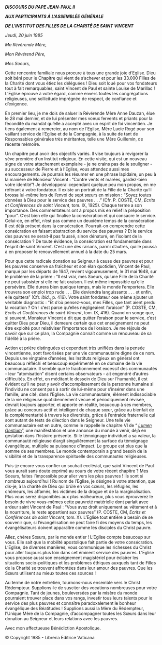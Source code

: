 ***DISCOURS DU PAPE JEAN-PAUL II***

***AUX PARTICIPANTS À L’ASSEMBLÉE GÉNÉRALE***

***DE L'INSTITUT DES FILLES DE LA CHARITÉ DE SAINT VINCENT***

*Jeudi, 20 juin 1985*

*Ma Révérende Mère,*

*Mon Révérend Père,*

*Mes Soeurs,*

Cette rencontre familiale nous procure à tous une grande joie d’Eglise. Dieu soit béni pour le Chapitre qui vient de s’achever et pour les 33.000 Filles de la Charité dont vous étiez les déléguées ! Dieu soit loué pour vos fondateurs tout à fait remarquables, saint Vincent de Paul et sainte Louise de Marillac ! L’Eglise éprouve à votre égard, comme envers toutes les congrégations religieuses, une sollicitude imprégnée de respect, de confiance et d’exigence.

En premier lieu, je me dois de saluer la Révérende Mère Anne Dauzan, élue le 28 mai dernier, et de lui présenter mes voeux fervents et priants pour la fécondité du mandat qu’elle a accepté avec un esprit de foi vincentien. Je tiens également à remercier, au nom de l’Eglise, Mère Lucie Rogé pour son vaillant service de l’Eglise et de la Compagnie, à la suite de tant de Responsables générales très méritantes, telle une Mère Guillemin, de récente mémoire.

Un chapitre peut avoir des objectifs variés. Il vise toujours à revigorer la sève première d’un Institut religieux. En cette visite, qui est un nouveau signe de votre attachement exemplaire - je ne crains pas de le souligner - au successeur de Pierre et à l’Eglise, vous attendez aussi mes encouragements. Je pourrais les résumer en une phrase lapidaire, un peu à la manière de Monsieur Vincent : “Contre vents et marées, gardez-bien votre identité”! Je développerai cependant quelque peu mon propos, en me référant à votre fondateur. Il existe un portrait de la Fille de la Charité qu’il brossa lui-même lors de l’envoi de sept sœurs en mission : “Soyez toutes données à Dieu pour le service des pauvres . . .” (Cfr. P. COSTE, CM, *Ecrits et Conférences de saint Vincent*, tom. IX, 1925). Chaque terme a son importance. Des commentateurs ont à propos mis en relief la préposition “pour”. C’est bien elle qui finalise la consécration et qui consacre le service. Celui-ce, en effet, n’est pas comme un deuxième temps de la consécration. Il est déjà présent dans la consécration. Pourrait-on comprendre cette consécration en faisant abstraction du service des pauvres ? Et le service des pauvres ne serait-il pas faussé, sinon dénaturé, en l’isolant de la consécration ? De toute évidence, la consécration est fondamentale dans l’esprit de saint Vincent. C’est une des raisons, parmi d’autres, qui le poussa à en proposer le renouvellement annuel à la date du 25 mars.

Pour que cette radicale donation au Seigneur à cause des pauvres et pour les pauvres conserve sa fraîcheur et son élan quotidien, Vincent de Paul, marqué par les départs de 1647, revient vigoureusement, le 31 mai 1648, sur le problème de la prière : “Il est vrai, mes Soeurs, qu’une Fille de la Charité ne peut subsister si elle ne fait oraison. Il est même impossible qu’elle persévère. Elle durera bien quelque temps, mais le monde l’emportera. Elle trouvera son emploi trop rude . . . Elle deviendra languissante . . . et enfin, elle quittera” (Cfr. *ibid*., p. 416). Votre saint fondateur ose même ajouter un véritable diagnostic : “Et d’où pensez-vous, mes Filles, que tant aient perdu la vocation ? Oh ! c’est parce qu’elles négligeaient l’oraison” (P. COSTE, CM, *Ecrits et Conférences de saint Vincent*, tom. IX, 416). Quand on songe que, si souvent, Monsieur Vincent a dit que quitter l’oraison pour le service, c’est quitter Dieu pour Dieu, il demeure certain que cet enseignement ne peut être exploité pour relativiser l’importance de l’oraison. Je me réjouis de savoir que sur ce plan, la Compagnie connaît comme un renouveau de sa fidélité à la prière.

Action et prière distinguées et cependant très unifiées dans la pensée vincentienne, sont favorisées par une vie communautaire digne de ce nom. Depuis une vingtaine d’années, les Instituts religieux en général ont beaucoup réfléchi et beaucoup expérimenté en ce domaine de la vie communautaire. Il semble que le fractionnement excessif des communautés - leur “atomisation” disent certains observateurs - ait engendré d’autres difficultés. En effet, en méditant le dessein de Dieu sur l’humanité, il est évident qu’il ne peut y avoir d’accomplissement de la personne humaine si l’individu ne consent pas à sortir de lui-même pour s’insérer dans une famille, une cité, dans l’Eglise. La vie communautaire, élément indissociable de la vie religieuse quotidiennement vécue et périodiquement révisée, devrait toujours apporter, et apporte en réalité, beaucoup à ses membres, grâce au concours actif et intelligent de chaque sœur, grâce au bienfait de la complémentarité à travers les diversités, grâce à l’entraide fraternelle qui sont autant de tests de dilection dans le Seigneur. Une telle vie communautaire est en outre, comme le rappelle le chapitre VI de “ *[Lumen Gentium](http://localhost/archive/hist_councils/ii_vatican_council/documents/vat-ii_const_19641121_lumen-gentium_fr.html)*”, une manifestation et une annonce du monde à venir, déjà en gestation dans l’histoire présente. Si le témoignage individuel a sa valeur, la communauté religieuse élargit singulièrement la surface du témoignage évangélique, multiplie sa puissance d’impact. Le groupe est plus que la somme de ses membres. Le monde contemporain a grand besoin de la visibilité et de la transparence spirituelle des communautés religieuses.

Puis-je encore vous confier un souhait ecclésial, que saint Vincent de Paul vous aurait sans doute exprimé au cours de votre récent chapitre ? Mes Soeurs, faites l’impossible pour aller vers les plus pauvres ! Ils sont si nombreux aujourd’hui ! Ru nom de l’Eglise, je désigne à votre attention, que dis-je, à la charité de Dieu qui brûle en vos cœurs, les réfugiés, les chômeurs, les affamés, les victimes de la drogue et de la marginalisation. Plus vous serez disponibles aux plus malheureux, plus vous éprouverez le besoin de vivre vous-mêmes cette pauvreté matérielle dont parlait avec ardeur saint Vincent de Paul : “Vous avez droit uniquement au vêtement et à la nourriture, le reste appartient aux pauvres” (P. COSTE, CM, *Ecrits et Conférences de saint Vincent*, tom. X). L’Eglise tout entière a besoin de se souvenir que, si l’évangélisation ne peut faire fi des moyens du temps, les évangélisateurs doivent apparaître comme les disciples du Christ pauvre.

Allez, chères Sœurs, par le monde entier ! L’Eglise compte beaucoup sur vous. Elle sait que la mobilité apostolique fait partie de votre consécration. L’Eglise, de diverses manières, vous communique les richesses du Christ pour aller toujours plus loin dans cet éminent service des pauvres. L’Eglise vous propose aussi son enseignement magistériel pour éclairer les situations socio-politiques et les problèmes éthiques auxquels tant de Filles de la Charité se trouvent affrontées dans leur amour des pauvres. Que les Sœurs utilisent au mieux toutes ces sources !

Au terme de notre entretien, tournons-nous ensemble vers le Christ Rédempteur. Supplions-le de susciter des vocations nombreuses pour votre Compagnie. Tant de jeunes, bouleversées par la misère du monde pourraient trouver place dans vos rangs, investir tous leurs talents pour le service des plus pauvres et connaître paradoxalement le bonheur évangélique des Béatitudes ! Supplions aussi la Mère du Rédempteur, l’Unique Mère de la Compagnie, d’accompagner toutes les Sœurs dans leur donation au Seigneur et leurs relations avec les pauvres.

Avec mon affectueuse Bénédiction Apostolique.

© Copyright 1985 - Libreria Editrice Vaticana